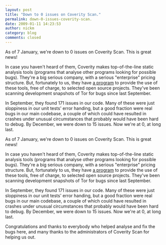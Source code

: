 ```yaml
---
layout: post
title: "Down to 0 issues on Coverity Scan."
permalink: down-0-issues-coverity-scan.
date: 2009-01-11 14:23:53
author: nickm
category: blog
comments: closed
---
```


As of 7 January, we're down to 0 issues on Coverity Scan. This is great news!

In case you haven't heard of them, Coverity makes top-of-the-line static analysis tools (programs that analyse other programs looking for possible bugs). They're a big serious company, with a serious "enterprise" pricing structure. But, fortunately to us, they have [a program](http://scan.coverity.com/) to provide the use of these tools, free of charge, to selected open source projects. They've been scanning development snapshots of Tor for bugs since last September.

In September, they found 171 issues in our code. Many of these were just sloppiness in our unit tests' error handing, but a good fraction were real bugs in our main codebase, a couple of which could have resulted in crashes under unusual circumstances that probably would have been hard to debug. By December, we were down to 15 issues. Now we're at 0, at long last.

<!-- more -->

As of 7 January, we're down to 0 issues on Coverity Scan. This is great news!

In case you haven't heard of them, Coverity makes top-of-the-line static analysis tools (programs that analyse other programs looking for possible bugs). They're a big serious company, with a serious "enterprise" pricing structure. But, fortunately to us, they have [a program](http://scan.coverity.com/) to provide the use of these tools, free of charge, to selected open source projects. They've been scanning development snapshots of Tor for bugs since last September.

In September, they found 171 issues in our code. Many of these were just sloppiness in our unit tests' error handing, but a good fraction were real bugs in our main codebase, a couple of which could have resulted in crashes under unusual circumstances that probably would have been hard to debug. By December, we were down to 15 issues. Now we're at 0, at long last.

Congratulations and thanks to everybody who helped analyse and fix the bugs here, and many thanks to the administrators of Coverity Scan for helping us out.

